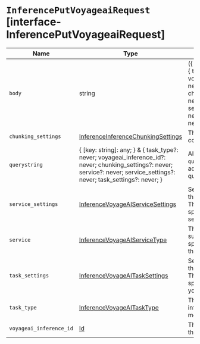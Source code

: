 # `InferencePutVoyageaiRequest` [interface-InferencePutVoyageaiRequest]

| Name | Type | Description |
| - | - | - |
| `body` | string | ({ [key: string]: any; } & { task_type?: never; voyageai_inference_id?: never; chunking_settings?: never; service?: never; service_settings?: never; task_settings?: never; }) | All values in `body` will be added to the request body. |
| `chunking_settings` | [InferenceInferenceChunkingSettings](./InferenceInferenceChunkingSettings.md) | The chunking configuration object. |
| `querystring` | { [key: string]: any; } & { task_type?: never; voyageai_inference_id?: never; chunking_settings?: never; service?: never; service_settings?: never; task_settings?: never; } | All values in `querystring` will be added to the request querystring. |
| `service_settings` | [InferenceVoyageAIServiceSettings](./InferenceVoyageAIServiceSettings.md) | Settings used to install the inference model. These settings are specific to the `voyageai` service. |
| `service` | [InferenceVoyageAIServiceType](./InferenceVoyageAIServiceType.md) | The type of service supported for the specified task type. In this case, `voyageai`. |
| `task_settings` | [InferenceVoyageAITaskSettings](./InferenceVoyageAITaskSettings.md) | Settings to configure the inference task. These settings are specific to the task type you specified. |
| `task_type` | [InferenceVoyageAITaskType](./InferenceVoyageAITaskType.md) | The type of the inference task that the model will perform. |
| `voyageai_inference_id` | [Id](./Id.md) | The unique identifier of the inference endpoint. |
